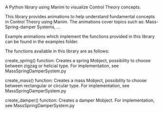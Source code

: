 A Python library using Manim to visualize Control Theory concepts.


This library provides animations to help understand fundamental concepts in Control Theory using Manim. The animations cover topics such as:
Mass-Spring-damper Systems, ...

Example animations which implement the functions provided in this library can be found in the examples folder. 

The functions available in this library are as follows:

create_spring() function: Creates a spring Mobject, possibility to choose between zigzag or helicial type. For implementation, see MassSpringDamperSystem.py 

create_mass() function: Creates a mass Mobject, possibility to choose between rectangular or circular type. For implementation, see MassSpringDamperSystem.py

create_damper() function: Creates a damper Mobject. For implementation, see MassSpringDamperSystem.py

